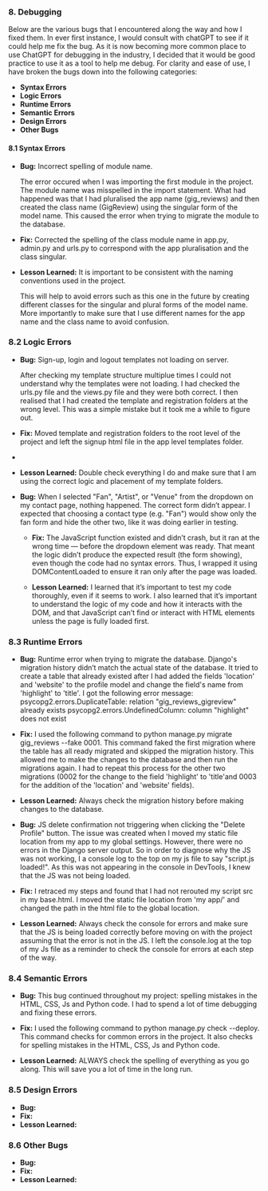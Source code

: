 ### 8. Debugging

Below are the various bugs that I encountered along the way and how I fixed them. In ever first instance, I would consult with chatGPT to see if it could help me fix the bug. As it is now becoming more common place to use ChatGPT for debugging in the industry, I decided that it would be good practice to use it as a tool to help me debug. For clarity and ease of use, I have broken the bugs down into the following categories:

- **Syntax Errors**
- **Logic Errors**
- **Runtime Errors**
- **Semantic Errors**
- **Design Errors**
- **Other Bugs**

#### 8.1 Syntax Errors

  - **Bug:** Incorrect spelling of module name. 
  
    The error occured when I was importing the first module in the project. The module name was misspelled in the import statement. What had happened was that I had pluralised the app name (gig_reviews) and then created the class  name (GigReview) using the singular form of the model name. This caused the error when trying to migrate the module to the database.
  
  - **Fix:** Corrected the spelling of the class module name in app.py, admin.py and urls.py to correspond with the app pluralisation and the class singular. 

  - **Lesson Learned:** It is important to be consistent with the naming conventions used in the project. 
  
    This will help to avoid errors such as this one in the future by creating different classes for the singular and plural forms of the model name. More importantly to make sure that I use different names for the app name and the class name to avoid confusion.

### 8.2 Logic Errors

- **Bug:** Sign-up, login and logout templates not loading on server.

  After checking my template structure multiplue times I could not understand why the templates were not loading. I had checked the urls.py file and the views.py file and they were both correct. I then realised that I had created the template and registration folders at the wrong level. This was a simple mistake but it took me a while to figure out.

- **Fix:** Moved template and registration folders to the root level of the project and left the signup html file in the app level templates folder.
- 
- **Lesson Learned:** Double check everything I do and make sure that I am using the correct logic and placement of my template folders.

- **Bug:** When I selected "Fan", "Artist", or "Venue" from the dropdown on my contact page, nothing happened. The correct form didn’t appear. I expected that choosing a contact type (e.g. "Fan") would show only the fan form and hide the other two, like it was doing earlier in testing.

  - **Fix:** The JavaScript function existed and didn’t crash, but it ran at the wrong time — before the dropdown element was ready. That meant the logic didn’t produce the expected result (the form showing), even though the code had no syntax errors. Thus, I wrapped it using DOMContentLoaded to ensure it ran only after the page was loaded.

  - **Lesson Learned:** I learned that it’s important to test my code thoroughly, even if it seems to work. I also learned that it’s important to understand the logic of my code and how it interacts with the DOM, and that JavaScript can’t find or interact with HTML elements unless the page is fully loaded first.

### 8.3 Runtime Errors

- **Bug:** Runtime error when trying to migrate the database.
  Django's migration history didn’t match the actual state of the database. It tried to create a table that already existed after I had added the fields 'location' and 'website' to the profile model and change the field's name from 'highlight' to 'title'. I got the following error message:
  psycopg2.errors.DuplicateTable: relation "gig_reviews_gigreview" already exists
  psycopg2.errors.UndefinedColumn: column "highlight" does not exist

- **Fix:** I used the following command to python manage.py migrate gig_reviews --fake 0001.
  This command faked the first migration where the table has all ready migrated and skipped the migration history. This allowed me to make the changes to the database and then run the migrations again. I had to repeat this process for the other two migrations (0002 for the change to the field 'highlight' to 'title'and 0003 for the addition of the 'location' and 'website' fields).

- **Lesson Learned:** Always check the migration history before making changes to the database.

- **Bug:** JS delete confirmation not triggering when clicking the "Delete Profile" button. The issue was created when I moved my static file location from my app to my global settings. However, there were no errors in the Django server output. So in order to diagnose why the JS was not working, I a console log to the top on my js file to say "script.js loaded!". As this was not appearing in the console in DevTools, I knew that the JS was not being loaded.
  
- **Fix:** I retraced my steps and found that I had not rerouted my script src in my base.html. I moved the static file location from 'my app/' and changed the path in the html file to the global location.
  
- **Lesson Learned:** Always check the console for errors and make sure that the JS is being loaded correctly before moving on with the project assuming that the error is not in the JS. I left the console.log at the top of my Js file as a reminder to check the console for errors at each step of the way.

### 8.4 Semantic Errors

- **Bug:** This bug continued throughout my project: spelling mistakes in the HTML, CSS, Js and Python code. I had to spend a lot of time debugging and fixing these errors.
  
- **Fix:** I used the following command to python manage.py check --deploy. This command checks for common errors in the project. It also checks for spelling mistakes in the HTML, CSS, Js and Python code.

- **Lesson Learned:** ALWAYS check the spelling of everything as you go along. This will save you a lot of time in the long run.

### 8.5 Design Errors

- **Bug:**
- **Fix:**
- **Lesson Learned:**

### 8.6 Other Bugs

- **Bug:**
- **Fix:**
- **Lesson Learned:**


